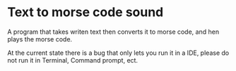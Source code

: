 # Text to morse code sound
A program that takes writen text then converts it to morse code, and hen plays the morse code.

At the current state there is a bug that only lets you run it in a IDE, please do not run it in Terminal, Command prompt, ect.
